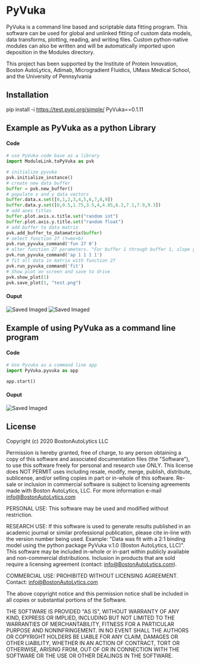 # PyVuka

PyVuka is a command line based and scriptable data fitting program.  This software can be used for global and unlinked fitting of custom data models, data transforms, plotting, reading, and writing files.  Custom python-native modules can also be written and will be automatically imported upon deposition in the Modules directory.

This project has been supported by the Institute of Protein Innovation, Boston AutoLytics, Adimab, Microgradient Fluidics, UMass Medical School, and the University of Pennsylvania

## Installation

pip install -i https://test.pypi.org/simple/ PyVuka==0.1.11

## Example as PyVuka as a python Library

#### Code
```python
# use PyVuka code base as a library
import ModuleLink.toPyVuka as pvk

# initialize pyvuka
pvk.initialize_instance()
# create new data buffer
buffer = pvk.new_buffer()
# populate x and y data vectors
buffer.data.x.set([0,1,2,3,4,5,6,7,8,9])
buffer.data.y.set([0,0.5,1.75,3.5,4,4.85,6.2,7.1,7.9,9.3])
# add axes titles
buffer.plot.axis.x.title.set("random int")
buffer.plot.axis.y.title.set("random float")
# add buffer to data matrix
pvk.add_buffer_to_datamatrix(buffer)
# select function 27 (Y=mx+b)
pvk.run_pyvuka_command('fun 27 0')
# alter function 27 parameters. "For buffer 1 through buffer 1, slope guess = 1, y-intercept guess = 1"
pvk.run_pyvuka_command('ap 1 1 1 1')
# fit all data in matrix with function 27
pvk.run_pyvuka_command('fit')
# Show plot on screen and save to drive
pvk.show_plot(1)
pvk.save_plot(1, "test.png")
```
#### Ouput
<img src="https://www.bostonautolytics.com/assets/img/test_show.png" alt="Saved Imaged" />
<img src="https://www.bostonautolytics.com/assets/img/test.png" alt="Saved Imaged" />

## Example of using PyVuka as a command line program

#### Code
```python
# Use Pyvuka as a command line app
import PyVuka.pyvuka as app

app.start()
```
#### Ouput
<img src="https://www.bostonautolytics.com/assets/img/test_app.png" alt="Saved Imaged" />


## License
Copyright (c) 2020 BostonAutoLytics LLC

Permission is hereby granted, free of charge, to any person obtaining a copy
of this software and associated documentation files (the "Software"), to use
this software freely for personal and research use ONLY. This license does
NOT PERMIT uses including resale, modify, merge, publish, distribute,
sublicense, and/or selling copies in part or in-whole of this software.
Re-sale or inclusion in commercial software is subject to licensing agreements
made with Boston AutoLytics, LLC.
For more information e-mail info@BostonAutoLytics.com

PERSONAL USE:
    This software may be used and modified without restriction.

RESEARCH USE:
    If this software is used to generate results published in an
    academic journal or similar professional publication, please cite in-line
    with the version number being used. Example: "Data was fit with a 2:1 binding
    model using the python package PyVuka v.1.0 (Boston AutoLytics, LLC)".  This
    software may be included in-whole or in-part within publicly available and
    non-commercial distributions. Inclusion in products that are sold require
    a licensing agreement (contact: info@BostonAutoLytics.com).

COMMERCIAL USE:
    PROHIBITED WITHOUT LICENSING AGREEMENT. Contact: info@BostonAutoLytics.com

The above copyright notice and this permission notice shall be included in all
copies or substantial portions of the Software.

THE SOFTWARE IS PROVIDED "AS IS", WITHOUT WARRANTY OF ANY KIND, EXPRESS OR
IMPLIED, INCLUDING BUT NOT LIMITED TO THE WARRANTIES OF MERCHANTABILITY,
FITNESS FOR A PARTICULAR PURPOSE AND NONINFRINGEMENT. IN NO EVENT SHALL THE
AUTHORS OR COPYRIGHT HOLDERS BE LIABLE FOR ANY CLAIM, DAMAGES OR OTHER
LIABILITY, WHETHER IN AN ACTION OF CONTRACT, TORT OR OTHERWISE, ARISING FROM,
OUT OF OR IN CONNECTION WITH THE SOFTWARE OR THE USE OR OTHER DEALINGS IN THE
SOFTWARE.
